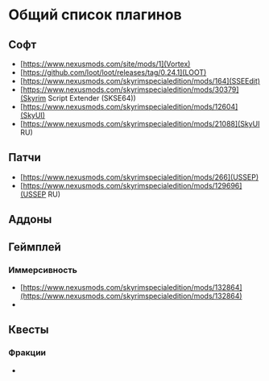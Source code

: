 # Общий список плагинов

## Софт

- [https://www.nexusmods.com/site/mods/1](Vortex)
- [https://github.com/loot/loot/releases/tag/0.24.1](LOOT)
- [https://www.nexusmods.com/skyrimspecialedition/mods/164](SSEEdit)
- [https://www.nexusmods.com/skyrimspecialedition/mods/30379](Skyrim Script Extender (SKSE64))
- [https://www.nexusmods.com/skyrimspecialedition/mods/12604](SkyUI)
- [https://www.nexusmods.com/skyrimspecialedition/mods/21088](SkyUI RU)

## Патчи

- [https://www.nexusmods.com/skyrimspecialedition/mods/266](USSEP)
- [https://www.nexusmods.com/skyrimspecialedition/mods/129696](USSEP RU)

## Аддоны

## Геймплей

### Иммерсивность

- [https://www.nexusmods.com/skyrimspecialedition/mods/132864](https://www.nexusmods.com/skyrimspecialedition/mods/132864)
- []()

## Квесты

### Фракции

- []()